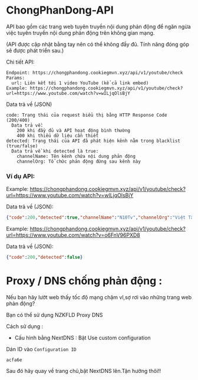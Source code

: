 # ChongPhanDong-API
API bao gồm các trang web tuyên truyền nội dung phản động để ngăn ngừa việc tuyên truyền nội dung phản động trên không gian mạng.

(API được cập nhật bằng tay nên có thể không đầy đủ. Tính năng đóng góp sẽ được phát triển sau.)

Chi tiết API:
```
Endpoint: https://chongphandong.cookiegmvn.xyz/api/v1/youtube/check
Params:
  url: Liên kết tới 1 video YouTube (kể cả link embed)
Example: https://chongphandong.cookiegmvn.xyz/api/v1/youtube/check?url=https://www.youtube.com/watch?v=wILjqOlsBjY
```
Data trả về (JSON)
```
code: Trạng thái của request biểu thị bằng HTTP Response Code (200/400)
  Data trả về: 
    200 khi đầy đủ và API hoạt động bình thường
    400 khi thiếu dữ liệu cần thiết
detected: Trạng thái của API đã phát hiện kênh nằm trong blacklist (true/false)
  Data trả về khi detected là true:
    channelName: Tên kênh chứa nội dung phản động
    channelOrg: Tổ chức phản động đứng sau kênh này
```
### Ví dụ API: 
Example: https://chongphandong.cookiegmvn.xyz/api/v1/youtube/check?url=https://www.youtube.com/watch?v=wILjqOlsBjY

Data trả về (JSON):
```json
{"code":200,"detected":true,"channelName":"N10Tv","channelOrg":"Việt Tân"}
```

Example: https://chongphandong.cookiegmvn.xyz/api/v1/youtube/check?url=https://www.youtube.com/watch?v=o6FnV96PXD8

Data trả về (JSON):
```json
{"code":200,"detected":false}
```
# Proxy / DNS chống phản động :
Nếu bạn hãy lướt web thấy tốc độ mạng chậm vl,sợ rơi vào những trang web phản động?

Bạn có thể sử dụng NZKFLD Proxy DNS

Cách sử dụng :

- Cấu hình bằng NextDNS :
Bật Use custom configuration

Dán ID vào `Configuration ID`
```
acfa6e
```

Sau đó hãy quay về trang chủ,bật NextDNS lên.Tận hưởng thôi!!
